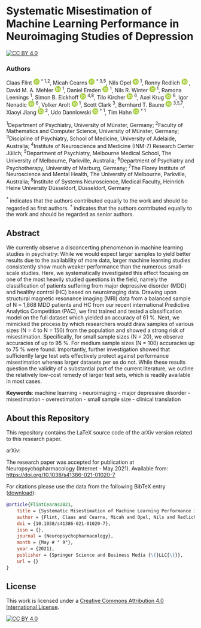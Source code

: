 Systematic Misestimation of Machine Learning Performance in Neuroimaging Studies of Depression
==============================================================================================
[![CC BY 4.0][cc-by-shield]][cc-by]

### Authors

Claas Flint [![ORCID](ORCIDiD_icon16x16.png)](https://orcid.org/0000-0001-5164-8227) <sup>* 1,2</sup>, 
Micah Cearns [![ORCID](ORCIDiD_icon16x16.png)](https://orcid.org/0000-0002-3353-8566) <sup>* 3,5</sup>, 
Nils Opel [![ORCID](ORCIDiD_icon16x16.png)](https://orcid.org/0000-0003-4749-3298) <sup>1</sup>, 
Ronny Redlich [![ORCID](ORCIDiD_icon16x16.png)](https://orcid.org/0000-0002-7018-4525) <sup1></sup>, 
David M. A. Mehler [![ORCID](ORCIDiD_icon16x16.png)](https://orcid.org/0000-0001-6587-2617) <sup>1</sup>, 
Daniel Emden [![ORCID](ORCIDiD_icon16x16.png)](https://orcid.org/0000-0001-7459-6634) <sup>1</sup>, 
Nils R. Winter [![ORCID](ORCIDiD_icon16x16.png)](https://orcid.org/0000-0002-6241-1492) <sup>1</sup>, 
Ramona Leenings <sup>1</sup>,
Simon B. Eickhoff [![ORCID](ORCIDiD_icon16x16.png)](https://orcid.org/0000-0001-6363-2759) <sup>4,8</sup>, 
Tilo Kircher [![ORCID](ORCIDiD_icon16x16.png)](https://orcid.org/0000-0002-2514-2625) <sup>6</sup>, 
Axel Krug [![ORCID](ORCIDiD_icon16x16.png)](https://orcid.org/0000-0002-0564-2497) <sup>6</sup>, 
Igor Nenadic [![ORCID](ORCIDiD_icon16x16.png)](https://orcid.org/0000-0002-0749-7473) <sup>6</sup>, 
Volker Arolt [![ORCID](ORCIDiD_icon16x16.png)](https://orcid.org/0000-0002-2445-9778) <sup>1</sup>,
Scott Clark <sup>3</sup>, 
Bernhard T. Baune [![ORCID](ORCIDiD_icon16x16.png)](https://orcid.org/0000-0001-6548-426X) <sup>3,5,7</sup>, 
Xiaoyi Jiang [![ORCID](ORCIDiD_icon16x16.png)](https://orcid.org/0000-0001-7678-9528) <sup>2</sup>,
Udo Dannlowski [![ORCID](ORCIDiD_icon16x16.png)](https://orcid.org/0000-0002-0623-3759) <sup>&dagger; 1</sup>, 
Tim Hahn [![ORCID](ORCIDiD_icon16x16.png)](https://orcid.org/0000-0002-8929-4134) <sup>&dagger; 1</sup>

<sup>1</sup>Department of Psychiatry, University of Münster, Germany; 
<sup>2</sup>Faculty of Mathematics and Computer Science, University of Münster, Germany; 
<sup>3</sup>Discipline of Psychiatry, School of Medicine, University of Adelaide, Australia;
<sup>4</sup>Institute of Neuroscience and Medicine (INM-7) Research Center Jülich;
<sup>5</sup>Department of Psychiatry, Melbourne Medical School, The University of Melbourne, Parkville, Australia;
<sup>6</sup>Department of Psychiatry and Psychotherapy, University of Marburg, Germany;
<sup>7</sup>The Florey Institute of Neuroscience and Mental Health, The University of Melbourne, Parkville, Australia;
<sup>8</sup>Institute of Systems Neuroscience, Medical Faculty, Heinrich Heine University Düsseldorf, Düsseldorf, Germany

<sup>*</sup> indicates that the authors contributed equally to the work and should be regarded as first authors.
<sup>&dagger;</sup> indicates that the authors contributed equally to the work and should be regarded as senior authors.

Abstract
--------
We currently observe a disconcerting phenomenon in machine learning studies in psychiatry: While we would expect larger
samples to yield better results due to the availability of more data, larger machine learning studies consistently show
much weaker performance than the numerous small- scale studies. Here, we systematically investigated this effect
focusing on one of the most heavily studied questions in the field, namely the classification of patients suffering from
major depressive disorder (MDD) and healthy control (HC) based on neuroimaging data. Drawing upon structural magnetic
resonance imaging (MRI) data from a balanced sample of N = 1,868 MDD patients and HC from our recent international
Predictive Analytics Competition (PAC), we first trained and tested a classification model on the full dataset which
yielded an accuracy of 61 %. Next, we mimicked the process by which researchers would draw samples of various sizes (N =
4 to N = 150) from the population and showed a strong risk of misestimation. Specifically, for small sample sizes (N =
20), we observe accuracies of up to 95 %. For medium sample sizes (N = 100) accuracies up to 75 % were found.
Importantly, further investigation showed that sufficiently large test sets effectively protect against performance
misestimation whereas larger datasets per se do not. While these results question the validity of a substantial part of
the current literature, we outline the relatively low-cost remedy of larger test sets, which is readily available in
most cases.

**Keywords**: machine learning - neuroimaging - major depressive disorder - misestimation - overestimation - small sample size -
clinical translation

About this Repository
---------------------
This repository contains the LaTeX source code of the arXiv version related to this research paper.

arXiv:

The research paper was accepted for publication at Neuropsychopharmacology (Internet - May 2021). Available
from: https://doi.org/10.1038/s41386-021-01020-7

For citations please use the data from the following BibTeX
entry ([download](https://gitcdn.link/repo/cl445/misestimation_of_ml_performance_in_imaging_studies_of_mdd_preprint/main/flint_cearns_2021.bib)):

```bibtex
@article{FlintCearns2021,
    title = {Systematic Misestimation of Machine Learning Performance in Neuroimaging Studies of Depression},
    author = {Flint, Claas and Cearns, Micah and Opel, Nils and Redlich, Ronny and Mehler, David M. A. and Emnden, Daniel and Winter, Nils R and Leenings, Ramona and Eickhoff, Simon B. and Kircher, Tilo and Krug, Axel and Nenadic, Igor and Arolt, Volker and Clark, Scott and Baune, Bernhard T. and Jiang, Xiaoyi and Dannlowski, Udo and Hahn, Tim},
    doi = {10.1038/s41386-021-01020-7},
    issn = {},
    journal = {Neuropsychopharmacology},
    month = {May # " 9"},
    year = {2021},
    publisher = {Springer Science and Business Media {\{}LLC{\}}},
    url = {}
}
```

## License

This work is licensed under a
[Creative Commons Attribution 4.0 International License][cc-by].

[![CC BY 4.0][cc-by-image]][cc-by]

[cc-by]: http://creativecommons.org/licenses/by/4.0/

[cc-by-image]: https://i.creativecommons.org/l/by/4.0/88x31.png

[cc-by-shield]: https://img.shields.io/badge/License-CC%20BY%204.0-lightgrey.svg